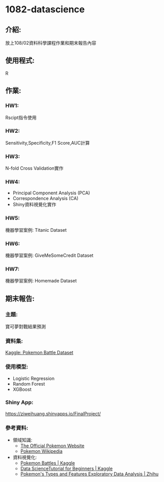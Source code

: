 # 1082-datascience
## 介紹:
放上108/02資料科學課程作業和期末報告內容
## 使用程式:
R
## 作業:
### HW1:
Rscipt指令使用
### HW2:
Sensitivity,Specificity,F1 Score,AUC計算
### HW3:
N-fold Cross Validation實作
### HW4:
* Principal Component Analysis (PCA)
* Correspondence Analysis (CA)
* Shiny資料視覺化實作
### HW5:
機器學習案例: Titanic Dataset
### HW6:
機器學習案例: GiveMeSomeCredit Dataset
### HW7:
機器學習案例: Homemade Dataset
## 期末報告:
### 主題:
寶可夢對戰結果預測
### 資料集:
[Kaggle: Pokemon Battle Dataset](https://www.kaggle.com/terminus7/pokemon-challenge)
### 使用模型:
* Logistic Regression
* Random Forest
* XGBoost
### Shiny App:
https://ziweihuang.shinyapps.io/FinalProject/
### 參考資料:
* 領域知識:
  * [The Official Pokemon Website](https://www.pokemon.com/uk/)
  * [Pokemon Wikipedia](https://wiki.52poke.com/wiki/%E4%B8%BB%E9%A1%B5)
* 資料視覺化:
  * [Pokemon Battles | Kaggle](https://www.kaggle.com/jonathanbouchet/pokemon-battles)
  * [Data ScienceTutorial for Beginners | Kaggle](https://www.kaggle.com/kanncaa1/data-sciencetutorial-for-beginners)
  * [Pokemon's Types and Features Exploratory Data Analysis | Zhihu](https://zhuanlan.zhihu.com/p/26787563)
